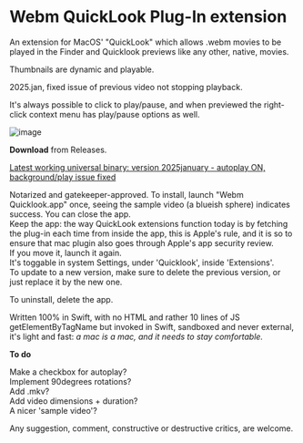 # Webm QuickLook Plug-In extension  
  

An extension for MacOS' "QuickLook" which allows .webm movies to be played in the Finder and Quicklook previews like any other, native, movies.

Thumbnails are dynamic and playable.  

  
2025.jan, fixed issue of previous video not stopping playback.
 
It's always possible to click to play/pause,  and when previewed the right-click context menu has play/pause options as  well. 



![image](https://github.com/user-attachments/assets/dbd3da6f-4ffb-4bf0-9354-8225c667fa34)

     
**Download** from Releases.


[Latest working universal binary: version 2025january - autoplay ON, background/play issue fixed
](https://github.com/Oil3/Webm-QuickLook-Plug-In/releases/tag/WebmQuicklook-2025jan-backgroundplayfixed-autoplay
) 

Notarized and gatekeeper-approved.
To install, launch "Webm Quicklook.app" once, seeing the sample video (a blueish sphere) indicates success. 
You can close the app.   
Keep the app: the way QuickLook extensions function today is by fetching the plug-in each time from inside the app, this is Apple's rule, and it is so to ensure that mac plugin also goes through Apple's app security review.     
If you move it, launch it again.      
It's toggable in system Settings, under 'Quicklook', inside 'Extensions'.  
To update to a new version, make sure to delete the previous version, or just replace it by the new one.  


To uninstall, delete the app.  

   
Written 100% in Swift, with no HTML and rather 10 lines of JS getElementByTagName but invoked in Swift, sandboxed and never external, it's light and fast: 
_a mac is a mac, and it needs to stay comfortable._

      
**To do**

Make a checkbox for autoplay?  
Implement 90degrees rotations?  
Add .mkv?  
Add video dimensions + duration?  
A nicer 'sample video'?  


Any suggestion, comment, constructive or destructive critics, are welcome.



